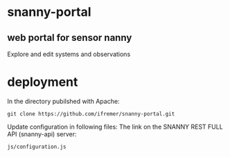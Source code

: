 # snanny-portal
## web portal for sensor nanny

Explore and edit systems and observations


# deployment
In the directory pubilshed with Apache:

    git clone https://github.com/ifremer/snanny-portal.git
   
Update configuration in following files:
The link on the SNANNY REST FULL API (snanny-api) server:

    js/configuration.js


